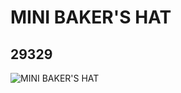 # MINI BAKER'S HAT
## 29329
![MINI BAKER'S HAT](https://lc-www-live-s.legocdn.com/media/bricks/5/2/6174310.jpg)